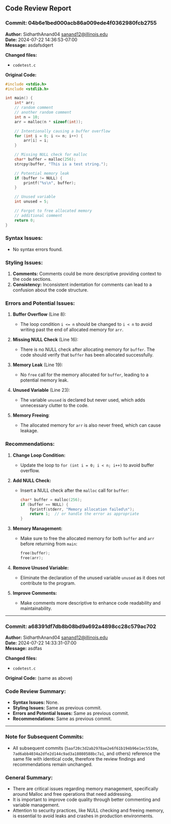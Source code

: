 ## Code Review Report

### Commit: 04b6e1bed000acb86a009ede4f0362980fcb2755
**Author:** SidharthAnand04 <sanand12@illinois.edu>  
**Date:** 2024-07-22 14:36:53-07:00  
**Message:** asdafsdqert

**Changed files:**
- `codetest.c`

**Original Code:**
```c
#include <stdio.h>
#include <stdlib.h>

int main() {
    int* arr;
    // random comment
    // another random comment
    int n = 10;
    arr = malloc(n * sizeof(int));

    // Intentionally causing a buffer overflow
    for (int i = 0; i <= n; i++) {
        arr[i] = i;
    }

    // Missing NULL check for malloc
    char* buffer = malloc(256);
    strcpy(buffer, "This is a test string.");

    // Potential memory leak
    if (buffer != NULL) {
        printf("%s\n", buffer);
    }

    // Unused variable
    int unused = 5;

    // Forgot to free allocated memory
    // additional comment
    return 0;
}
```

### Syntax Issues:
- No syntax errors found.

### Styling Issues:
1. **Comments:** Comments could be more descriptive providing context to the code sections.
2. **Consistency:** Inconsistent indentation for comments can lead to a confusion about the code structure.

### Errors and Potential Issues:
1. **Buffer Overflow** (Line 8):
   - The loop condition `i <= n` should be changed to `i < n` to avoid writing past the end of allocated memory for `arr`.
   
2. **Missing NULL Check** (Line 16):
   - There is no NULL check after allocating memory for `buffer`. The code should verify that `buffer` has been allocated successfully.
   
3. **Memory Leak** (Line 19):
   - No `free` call for the memory allocated for `buffer`, leading to a potential memory leak.
   
4. **Unused Variable** (Line 23):
   - The variable `unused` is declared but never used, which adds unnecessary clutter to the code.
   
5. **Memory Freeing**:
   - The allocated memory for `arr` is also never freed, which can cause leakage.

### Recommendations:
1. **Change Loop Condition:**
   - Update the loop to `for (int i = 0; i < n; i++)` to avoid buffer overflow.
   
2. **Add NULL Check:**
   - Insert a NULL check after the `malloc` call for `buffer`:
     ```c
     char* buffer = malloc(256);
     if (buffer == NULL) {
         fprintf(stderr, "Memory allocation failed\n");
         return 1;  // or handle the error as appropriate
     }
     ```

3. **Memory Management:**
   - Make sure to free the allocated memory for both `buffer` and `arr` before returning from `main`:
     ```c
     free(buffer);
     free(arr);
     ```

4. **Remove Unused Variable:**
   - Eliminate the declaration of the unused variable `unused` as it does not contribute to the program.

5. **Improve Comments:**
   - Make comments more descriptive to enhance code readability and maintainability.

---

### Commit: a68391df7db8b08bd9a692a4898cc28c579ac702
**Author:** SidharthAnand04 <sanand12@illinois.edu>  
**Date:** 2024-07-22 14:33:31-07:00  
**Message:** asdfas

**Changed files:**
- `codetest.c`

**Original Code:** (same as above)

### Code Review Summary:
- **Syntax Issues:** None.
- **Styling Issues:** Same as previous commit.
- **Errors and Potential Issues:** Same as previous commit.
- **Recommendations:** Same as previous commit.

---

### Note for Subsequent Commits:
- All subsequent commits (`5aaf20c3d2ab2978ae2e6f61b194b96e1ec5510e`, `7ad6abb4034a2dfe2d144c9ad3a18080588bc7a1`, and others) reference the same file with identical code, therefore the review findings and recommendations remain unchanged.

### General Summary:
- There are critical issues regarding memory management, specifically around Malloc and free operations that need addressing.
- It is important to improve code quality through better commenting and variable management.
- Attention to security practices, like NULL checking and freeing memory, is essential to avoid leaks and crashes in production environments.